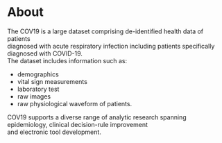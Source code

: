 # About
The COV19 is a large dataset comprising de-identified health data of patients  
diagnosed with acute respiratory infection including patients specifically diagnosed with COVID-19.  
The dataset includes information such as:  
- demographics
- vital sign measurements
- laboratory test
- raw images
- raw physiological waveform of patients.  
  
COV19 supports a diverse range of analytic research spanning epidemiology, clinical decision-rule improvement  
and electronic tool development.
